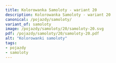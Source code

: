 ```yaml
---
title: Kolorowanka Samoloty - wariant 20
description: Kolorowanka Samoloty - wariant 20
canonical: /pojazdy/samoloty/
variant_of: samoloty
image: /pojazdy/samoloty/20/samoloty-20.svg
pdf: /pojazdy/samoloty/20/samoloty-20.pdf
alt: "Kolorowanki samoloty"
tags:
- pojazdy
- samoloty
---
```

